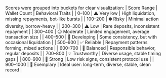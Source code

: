 Scores were grouped into buckets for clear visualization:
| Score Range | Wallet Count | Behavioral Traits | 
| 0–100 | ⚠️ Very low | High liquidation, missing repayments, bot-like bursts | 
| 100–200 | ⛔ Risky | Minimal action diversity, borrow-heavy | 
| 200–300 | ⚠️ Low | Rare deposits, inconsistent repayment | 
| 300–400 | 😐 Moderate | Limited engagement, average transaction size | 
| 400–500 | 🧮 Developing | Some consistency, but with occasional liquidation | 
| 500–600 | ✅ Reliable | Repayment patterns forming, mixed actions | 
| 600–700 | 🔄 Balanced | Responsible behavior, regular deposits | 
| 700–800 | 💡 Trustworthy | Diverse usage, stable timing gaps | 
| 800–900 | 🌟 Strong | Low risk signs, consistent protocol use | 
| 900–1000 | 💎 Exemplary | Ideal user: long-term, diverse, stable, clean record | 
